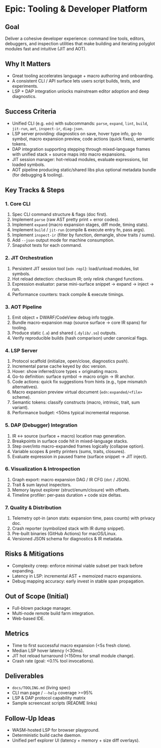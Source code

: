 # Epic: Tooling & Developer Platform

## Goal
Deliver a cohesive developer experience: command line tools, editors, debuggers, and inspection utilities that make building and iterating polyglot modules fast and intuitive (JIT and AOT).

## Why It Matters
- Great tooling accelerates language + macro authoring and onboarding.
- A consistent CLI / API surface lets users script builds, tests, and experiments.
- LSP + DAP integration unlocks mainstream editor adoption and deep diagnostics.

## Success Criteria
- Unified CLI (e.g. `edn`) with subcommands: `parse`, `expand`, `lint`, `build`, `jit-run`, `aot`, `inspect-ir`, `diag-json`.
- LSP server providing: diagnostics on save, hover type info, go-to symbol, macro expansion preview, code actions (quick fixes), semantic tokens.
- DAP integration supporting stepping through mixed-language frames with unified stack + source maps into macro expansions.
- JIT session manager: hot-reload modules, evaluate expressions, list loaded symbols.
- AOT pipeline producing static/shared libs plus optional metadata bundle (for debugging & tooling).

## Key Tracks & Steps
### 1. Core CLI
1. Spec CLI command structure & flags (doc first).
2. Implement `parse` (raw AST pretty print + error codes).
3. Implement `expand` (macro expansion stages, diff mode, timing stats).
4. Implement `build` / `jit-run` (compile & execute entry fn, pass args).
5. Implement `inspect-ir` (filter by function, demangle, show traits / sums).
6. Add `--json` output mode for machine consumption.
7. Snapshot tests for each command.

### 2. JIT Orchestration
1. Persistent JIT session tool (`edn repl`): load/unload modules, list symbols.
2. Hot reload detection: checksum IR; only relink changed functions.
3. Expression evaluator: parse mini-surface snippet -> expand -> inject -> run.
4. Performance counters: track compile & execute timings.

### 3. AOT Pipeline
1. Emit object + DWARF/CodeView debug info toggle.
2. Bundle macro-expansion map (source surface -> core IR spans) for tooling.
3. Produce static (`.a`) and shared (`.dylib/.so`) outputs.
4. Verify reproducible builds (hash comparison) under canonical flags.

### 4. LSP Server
1. Protocol scaffold (initialize, open/close, diagnostics push).
2. Incremental parse cache keyed by doc version.
3. Hover: show inferred/core types + originating macro.
4. Go-to definition: surface symbol -> macro origin -> IR anchor.
5. Code actions: quick fix suggestions from hints (e.g., type mismatch alternatives).
6. Macro expansion preview virtual document (`edn:expanded/<file>` scheme).
7. Semantic tokens: classify constructs (macro, intrinsic, trait, sum variant).
8. Performance budget: <50ms typical incremental response.

### 5. DAP (Debugger) Integration
1. IR ↔ source (surface + macro) location map generation.
2. Breakpoints in surface code hit in mixed-language stacks.
3. Step over/into macro-expanded frames logically (collapse option).
4. Variable scopes & pretty printers (sums, traits, closures).
5. Evaluate expression in paused frame (surface snippet -> JIT inject).

### 6. Visualization & Introspection
1. Graph export: macro expansion DAG / IR CFG (`dot` / JSON).
2. Trait & sum layout inspectors.
3. Memory layout explorer (struct/enum/closure) with offsets.
4. Timeline profiler: per-pass duration + code size deltas.

### 7. Quality & Distribution
1. Telemetry opt-in (anon stats: expansion time, pass counts) with privacy doc.
2. Crash reporter (symbolized stack with IR dump snippet).
3. Pre-built binaries (GitHub Actions) for macOS/Linux.
4. Versioned JSON schema for diagnostics & IR metadata.

## Risks & Mitigations
- Complexity creep: enforce minimal viable subset per track before expanding.
- Latency in LSP: incremental AST + memoized macro expansions.
- Debug mapping accuracy: early invest in stable span propagation.

## Out of Scope (Initial)
- Full-blown package manager.
- Multi-node remote build farm integration.
- Web-based IDE.

## Metrics
- Time to first successful macro expansion (<5s fresh clone).
- Median LSP hover latency (<30ms).
- JIT hot reload turnaround (<150ms for small module change).
- Crash rate (goal: <0.1% tool invocations).

## Deliverables
- `docs/TOOLING.md` (living spec)
- CLI man page / `--help` coverage >=95%
- LSP & DAP protocol capability matrix
- Sample screencast scripts (README links)

## Follow-Up Ideas
- WASM-hosted LSP for browser playground.
- Deterministic build cache daemon.
- Unified perf explorer UI (latency + memory + size diff overlays).
